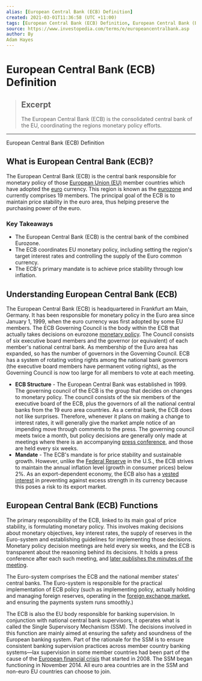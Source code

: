 ```yaml
---
alias: [European Central Bank (ECB) Definition]
created: 2021-03-01T11:36:58 (UTC +11:00)
tags: [European Central Bank (ECB) Definition, European Central Bank (ECB) Definition]
source: https://www.investopedia.com/terms/e/europeancentralbank.asp
author: By
Adam Hayes
---
```


# European Central Bank (ECB) Definition

> ## Excerpt
> The European Central Bank (ECB) is the consolidated central bank of the EU, coordinating the regions monetary policy efforts.

---

European Central Bank (ECB) Definition
## What is European Central Bank (ECB)?

The European Central Bank (ECB) is the central bank responsible for monetary policy of those [European Union (EU)](https://www.investopedia.com/terms/e/europeanunion.asp) member countries which have adopted the [euro](https://www.investopedia.com/terms/e/euro.asp) currency. This region is known as the [eurozone](https://www.investopedia.com/terms/e/eurozone.asp) and currently comprises 19 members. The principal goal of the ECB is to maintain price stability in the euro area, thus helping preserve the purchasing power of the euro.

### Key Takeaways

-   The European Central Bank (ECB) is the central bank of the combined Eurozone.
-   The ECB coordinates EU monetary policy, including setting the region's target interest rates and controlling the supply of the Euro common currency.
-   The ECB's primary mandate is to achieve price stability through low inflation.

## Understanding European Central Bank (ECB)

The European Central Bank (ECB) is headquartered in Frankfurt am Main, Germany. It has been responsible for monetary policy in the Euro area since January 1, 1999, when the euro currency was first adopted by some EU members. The ECB Governing Council is the body within the ECB that actually takes decisions on eurozone [monetary policy](https://www.investopedia.com/terms/m/monetarypolicy.asp). The Council consists of six executive board members and the governor (or equivalent) of each member's national central bank. As membership of the Euro area has expanded, so has the number of governors in the Governing Council. ECB has a system of rotating voting rights among the national bank governors (the executive board members have permanent voting rights), as the Governing Council is now too large for all members to vote at each meeting.

-   **ECB Structure** - The European Central Bank was established in 1999. The governing council of the ECB is the group that decides on changes to monetary policy. The council consists of the six members of the executive board of the ECB, plus the governors of all the national central banks from the 19 euro area countries. As a central bank, the ECB does not like surprises. Therefore, whenever it plans on making a change to interest rates, it will generally give the market ample notice of an impending move through comments to the press. The governing council meets twice a month, but policy decisions are generally only made at meetings where there is an accompanying [press conference](https://www.investopedia.com/terms/p/press-conference.asp), and those are held every six weeks.
-   **Mandate** - The ECB's mandate is for price stability and sustainable growth. However, unlike the [Federal Reserve](https://www.investopedia.com/terms/f/federalreservesystem.asp) in the U.S., the ECB strives to maintain the annual inflation level (growth in consumer prices) below 2%. As an export-dependent economy, the ECB also has a [vested interest](https://www.investopedia.com/terms/v/vestedinterest.asp) in preventing against excess strength in its currency because this poses a risk to its export market.

## European Central Bank (ECB) Functions

The primary responsibility of the ECB, linked to its main goal of price stability, is formulating monetary policy. This involves making decisions about monetary objectives, key interest rates, the supply of reserves in the Euro-system and establishing guidelines for implementing those decisions. Monetary policy decision meetings are held every six weeks, and the ECB is transparent about the reasoning behind its decisions. It holds a press conference after each such meeting, and [later publishes the minutes of the meeting](https://www.investopedia.com/terms/e/ecbannouncement.asp).

The Euro-system comprises the ECB and the national member states' central banks. The Euro-system is responsible for the practical implementation of ECB policy (such as implementing policy, actually holding and managing foreign reserves, operating in the [foreign exchange market](https://www.investopedia.com/terms/forex/f/foreign-exchange-markets.asp), and ensuring the payments system runs smoothly.)

The ECB is also the EU body responsible for banking supervision. In conjunction with national central bank supervisors, it operates what is called the Single Supervisory Mechanism (SSM). The decisions involved in this function are mainly aimed at ensuring the safety and soundness of the European banking system. Part of the rationale for the SSM is to ensure consistent banking supervision practices across member country banking systems—lax supervision in some member countries had been part of the cause of the [European financial crisis](https://www.investopedia.com/terms/e/european-sovereign-debt-crisis.asp) that started in 2008. The SSM began functioning in November 2014. All euro area countries are in the SSM and non-euro EU countries can choose to join.
